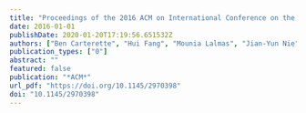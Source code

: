 ```yaml
---
title: "Proceedings of the 2016 ACM on International Conference on the Theory of Information Retrieval, ICTIR 2016, Newark, DE, USA, September 12- 6, 2016"
date: 2016-01-01
publishDate: 2020-01-20T17:19:56.651532Z
authors: ["Ben Carterette", "Hui Fang", "Mounia Lalmas", "Jian-Yun Nie"]
publication_types: ["0"]
abstract: ""
featured: false
publication: "*ACM*"
url_pdf: "https://doi.org/10.1145/2970398"
doi: "10.1145/2970398"
---
```


